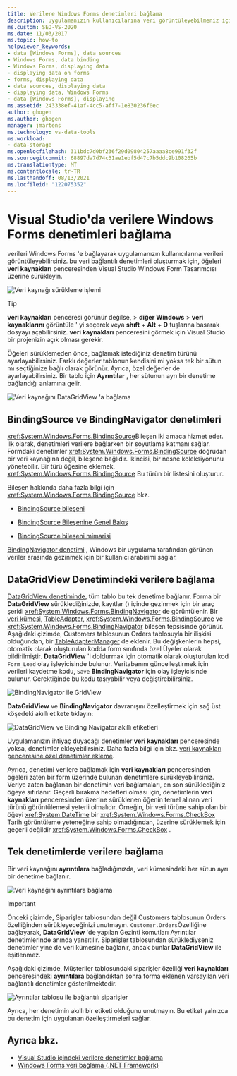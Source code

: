 ```yaml
---
title: Verilere Windows Forms denetimleri bağlama
description: uygulamanızın kullanıcılarına veri görüntüleyebilmeniz için Windows Forms denetimleri Visual Studio veriye bağlayın.
ms.custom: SEO-VS-2020
ms.date: 11/03/2017
ms.topic: how-to
helpviewer_keywords:
- data [Windows Forms], data sources
- Windows Forms, data binding
- Windows Forms, displaying data
- displaying data on forms
- forms, displaying data
- data sources, displaying data
- displaying data, Windows Forms
- data [Windows Forms], displaying
ms.assetid: 243338ef-41af-4cc5-aff7-1e830236f0ec
author: ghogen
ms.author: ghogen
manager: jmartens
ms.technology: vs-data-tools
ms.workload:
- data-storage
ms.openlocfilehash: 311bdc7d0bf236f29d09804257aaaa8ce991f32f
ms.sourcegitcommit: 68897da7d74c31ae1ebf5d47c7b5ddc9b108265b
ms.translationtype: MT
ms.contentlocale: tr-TR
ms.lasthandoff: 08/13/2021
ms.locfileid: "122075352"
---
```

# <a name="bind-windows-forms-controls-to-data-in-visual-studio"></a>Visual Studio'da verilere Windows Forms denetimleri bağlama

verileri Windows Forms 'e bağlayarak uygulamanızın kullanıcılarına verileri görüntüleyebilirsiniz. bu veri bağlantılı denetimleri oluşturmak için, öğeleri **veri kaynakları** penceresinden Visual Studio Windows Form Tasarımcısı üzerine sürükleyin.

![Veri kaynağı sürükleme işlemi](../data-tools/media/raddata-data-source-drag-operation.png)

> [!TIP]
> **veri kaynakları** penceresi görünür değilse,   >  **diğer Windows**  >  **veri kaynaklarını** görüntüle ' yi seçerek veya **shıft** + **Alt** + **D** tuşlarına basarak dosyayı açabilirsiniz. **veri kaynakları** penceresini görmek için Visual Studio bir projenizin açık olması gerekir.

Öğeleri sürüklemeden önce, bağlamak istediğiniz denetim türünü ayarlayabilirsiniz. Farklı değerler tablonun kendisini mi yoksa tek bir sütun mı seçtiğinize bağlı olarak görünür.  Ayrıca, özel değerler de ayarlayabilirsiniz. Bir tablo için **Ayrıntılar** , her sütunun ayrı bir denetime bağlandığı anlamına gelir.

![Veri kaynağını DataGridView 'a bağlama](../data-tools/media/raddata-bind-data-source-to-datagridview.png)

## <a name="bindingsource-and-bindingnavigator-controls"></a>BindingSource ve BindingNavigator denetimleri

<xref:System.Windows.Forms.BindingSource>Bileşen iki amaca hizmet eder. İlk olarak, denetimleri verilere bağlarken bir soyutlama katmanı sağlar. Formdaki denetimler <xref:System.Windows.Forms.BindingSource> doğrudan bir veri kaynağına değil, bileşene bağlıdır. İkincisi, bir nesne koleksiyonunu yönetebilir. Bir türü öğesine eklemek, <xref:System.Windows.Forms.BindingSource> Bu türün bir listesini oluşturur.

Bileşen hakkında daha fazla bilgi için <xref:System.Windows.Forms.BindingSource> bkz.

- [BindingSource bileşeni](/dotnet/framework/winforms/controls/bindingsource-component)

- [BindingSource Bileşenine Genel Bakış](/dotnet/framework/winforms/controls/bindingsource-component-overview)

- [BindingSource bileşeni mimarisi](/dotnet/framework/winforms/controls/bindingsource-component-architecture)

[BindingNavigator denetimi](/dotnet/framework/winforms/controls/bindingnavigator-control-windows-forms) , Windows bir uygulama tarafından görünen veriler arasında gezinmek için bir kullanıcı arabirimi sağlar.

## <a name="bind-to-data-in-a-datagridview-control"></a>DataGridView Denetimindeki verilere bağlama

[DataGridView denetiminde](/dotnet/framework/winforms/controls/datagridview-control-overview-windows-forms), tüm tablo bu tek denetime bağlanır. Forma bir **DataGridView** sürüklediğinizde, kayıtlar () içinde gezinmek için bir araç şeridi <xref:System.Windows.Forms.BindingNavigator> de görüntülenir. Bir [veri kümesi](../data-tools/dataset-tools-in-visual-studio.md), [TableAdapter](../data-tools/create-and-configure-tableadapters.md), <xref:System.Windows.Forms.BindingSource> ve <xref:System.Windows.Forms.BindingNavigator> bileşen tepsisinde görünür. Aşağıdaki çizimde, Customers tablosunun Orders tablosuyla bir ilişkisi olduğundan, bir [TableAdapterManager](/previous-versions/bb384426(v=vs.140)) de eklenir. Bu değişkenlerin hepsi, otomatik olarak oluşturulan kodda form sınıfında özel Üyeler olarak bildirilmiştir. **DataGridView** 'i doldurmak için otomatik olarak oluşturulan kod `Form_Load` olay işleyicisinde bulunur. Veritabanını güncelleştirmek için verileri kaydetme kodu, `Save` **BindingNavigator** için olay işleyicisinde bulunur. Gerektiğinde bu kodu taşıyabilir veya değiştirebilirsiniz.

![BindingNavigator ile GridView](../data-tools/media/raddata-gridview-with-bindingnavigator.png)

**DataGridView** ve **BindingNavigator** davranışını özelleştirmek için sağ üst köşedeki akıllı etikete tıklayın:

![DataGridView ve Binding Navigator akıllı etiketleri](../data-tools/media/raddata-datagridview-and-binding-navigator-smart-tags.png)

Uygulamanızın ihtiyaç duyacağı denetimler **veri kaynakları** penceresinde yoksa, denetimler ekleyebilirsiniz. Daha fazla bilgi için bkz. [veri kaynakları penceresine özel denetimler ekleme](../data-tools/add-custom-controls-to-the-data-sources-window.md).

Ayrıca, denetimi verilere bağlamak için **veri kaynakları** penceresinden öğeleri zaten bir form üzerinde bulunan denetimlere sürükleyebilirsiniz. Veriye zaten bağlanan bir denetimin veri bağlamaları, en son sürüklediğiniz öğeye sıfırlanır. Geçerli bırakma hedefleri olması için, denetimlerin **veri kaynakları** penceresinden üzerine sürüklenen öğenin temel alınan veri türünü görüntülemesi yeterli olmalıdır. Örneğin, bir veri türüne sahip olan bir öğeyi <xref:System.DateTime> bir <xref:System.Windows.Forms.CheckBox> Tarih görüntüleme yeteneğine sahip olmadığından, üzerine sürüklemek için geçerli değildir <xref:System.Windows.Forms.CheckBox> .

## <a name="bind-to-data-in-individual-controls"></a>Tek denetimlerde verilere bağlama

Bir veri kaynağını **ayrıntılara** bağladığınızda, veri kümesindeki her sütun ayrı bir denetime bağlanır.

![Veri kaynağını ayrıntılara bağlama](../data-tools/media/raddata-bind-data-source-to-details.png)

> [!IMPORTANT]
> Önceki çizimde, Siparişler tablosundan değil Customers tablosunun Orders özelliğinden sürükleyeceğinizi unutmayın. `Customer.Orders`Özelliğine bağlayarak, **DataGridView** 'de yapılan Gezinti komutları Ayrıntılar denetimlerinde anında yansıtılır. Siparişler tablosundan sürüklediyseniz denetimler yine de veri kümesine bağlanır, ancak bunlar **DataGridView** ile eşitlenmez.

Aşağıdaki çizimde, Müşteriler tablosundaki siparişler özelliği **veri kaynakları** penceresindeki **ayrıntılara** bağlandıktan sonra forma eklenen varsayılan veri bağlantılı denetimler gösterilmektedir.

![Ayrıntılar tablosu ile bağlantılı siparişler](../data-tools/media/raddata-orders-table-bound-to-details.png)

Ayrıca, her denetimin akıllı bir etiketi olduğunu unutmayın. Bu etiket yalnızca bu denetim için uygulanan özelleştirmeleri sağlar.

## <a name="see-also"></a>Ayrıca bkz.

- [Visual Studio içindeki verilere denetimler bağlama](../data-tools/bind-controls-to-data-in-visual-studio.md)
- [Windows Forms veri bağlama (.NET Framework)](/dotnet/framework/winforms/windows-forms-data-binding)